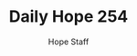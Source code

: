 ---
image: /assets/img/daily-hope-default-artwork.png
title: Daily Hope 254
number: 254
categories:
  - Daily Hope
author: Hope Staff
notes: Daily Hope 254
embed: >-
  <iframe style="border-radius:12px" src="https://open.spotify.com/embed/episode/5LSPzd39yeFQ6LJ4YoWobK?utm_source=generator" width="100%" height="152" frameBorder="0" allowfullscreen="" allow="autoplay; clipboard-write; encrypted-media; fullscreen; picture-in-picture" loading="lazy"></iframe>
---